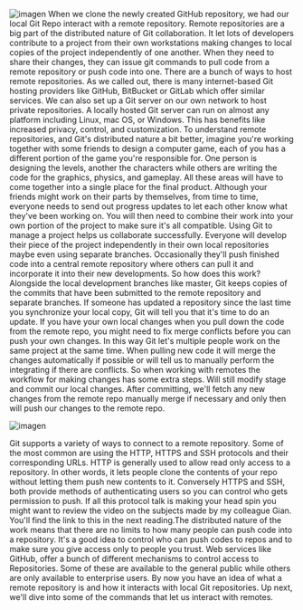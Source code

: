 ![imagen](https://user-images.githubusercontent.com/63612112/207835521-f8dfa49f-5971-4502-9138-0abb46c9cd06.png)
When we clone the newly
created GitHub repository, we had our local Git Repo interact with a
remote repository. Remote repositories
are a big part of the distributed nature
of Git collaboration. It let lots of developers
contribute to a project from their own workstations
making changes to local copies of the project
independently of one another. When they need to
share their changes, they can issue git
commands to pull code from a remote repository or
push code into one. There are a bunch of ways to
host remote repositories. As we called out, there is many internet-based Git hosting providers like GitHub, BitBucket or GitLab which
offer similar services. We can also set up
a Git server on our own network to host
private repositories. A locally hosted Git
server can run on almost any platform
including Linux, mac OS, or Windows. This has benefits like increased privacy, control,
and customization. To understand remote
repositories, and Git's distributed
nature a bit better, imagine you're
working together with some friends to design
a computer game, each of you has a
different portion of the game you're
responsible for. One person is
designing the levels, another the characters
while others are writing the code for the
graphics, physics, and gameplay. All these areas will
have to come together into a single place
for the final product. Although your friends
might work on their parts by themselves, from time to time, everyone needs to
send out progress updates to let each other know what they've
been working on. You will then need to
combine their work into your own portion of the project to make sure it's all compatible. Using Git to manage a project helps us collaborate
successfully. Everyone will develop
their piece of the project independently in their own local repositories maybe even using
separate branches. Occasionally they'll
push finished code into a central remote
repository where others can pull it and incorporate it into their new developments. So how does this work? Alongside the local development
branches like master, Git keeps copies of the
commits that have been submitted to the remote
repository and separate branches. If someone has updated
a repository since the last time you
synchronize your local copy, Git will tell you that
it's time to do an update. If you have your
own local changes when you pull down the
code from the remote repo, you might need to fix merge conflicts before you can
push your own changes. In this way Git let's multiple people work on the same project
at the same time. When pulling new code it will merge the changes
automatically if possible or will
tell us to manually perform the integrating
if there are conflicts. So when working with remotes the workflow for making
changes has some extra steps. Will still modify stage and
commit our local changes. After committing, we'll fetch any new changes from the
remote repo manually merge if necessary and only then will push our changes
to the remote repo. 

![imagen](https://user-images.githubusercontent.com/63612112/207835962-c214b388-3a99-4746-b3e7-8148b31c379f.png)

Git supports a variety of ways to connect to a
remote repository. Some of the most common
are using the HTTP, HTTPS and SSH protocols and
their corresponding URLs. HTTP is generally used to allow read only
access to a repository. In other words, it lets
people clone the contents of your repo without letting
them push new contents to it. Conversely HTTPS and SSH, both provide methods
of authenticating users so you can control who
gets permission to push. If all this protocol talk
is making your head spin you might want to
review the video on the subjects made by
my colleague Gian. You'll find the link to this in the next reading.The distributed nature of the work means
that there are no limits to how many people can push
code into a repository. It's a good idea to control
who can push codes to repos and to make sure you give access only to people you trust. Web services like GitHub, offer a bunch of
different mechanisms to control access
to Repositories. Some of these are available
to the general public while others are only
available to enterprise users. By now you have an idea of
what a remote repository is and how it interacts with
local Git repositories. Up next, we'll dive into some of the commands that let us
interact with remotes.
